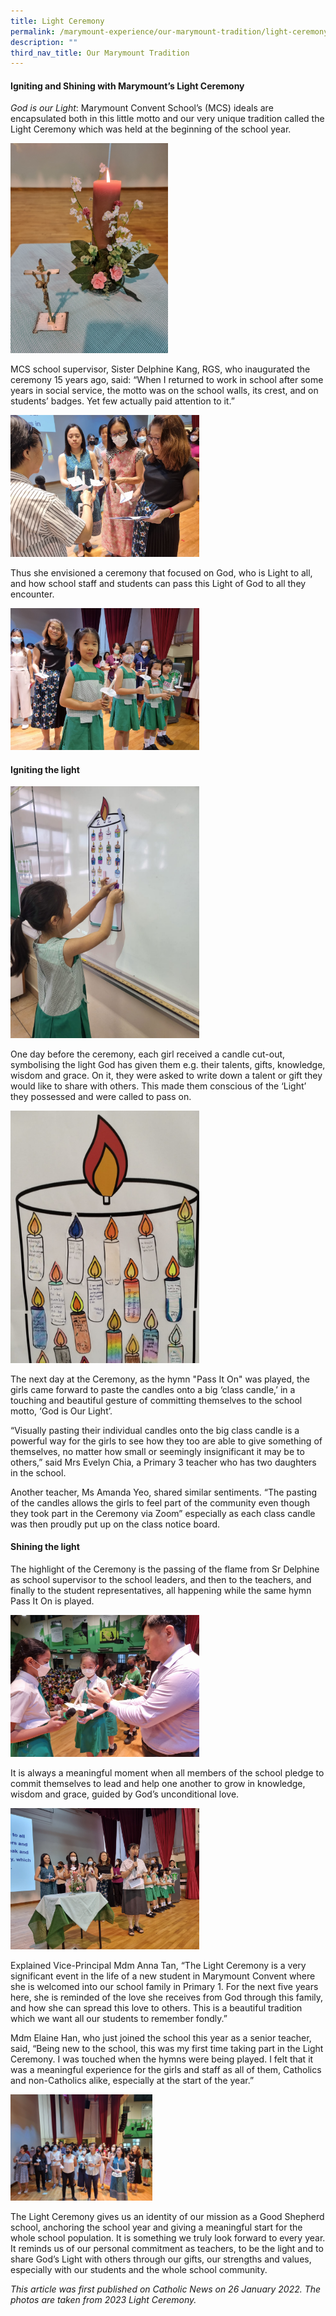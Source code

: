 ```yaml
---
title: Light Ceremony
permalink: /marymount-experience/our-marymount-tradition/light-ceremony/
description: ""
third_nav_title: Our Marymount Tradition
---
```

<h4><strong>Igniting and Shining with Marymount&rsquo;s Light Ceremony</strong></h4>
<p><em>God is our Light</em>: Marymount Convent School&rsquo;s (MCS) ideals are encapsulated both in this little motto and our very unique tradition called the Light Ceremony which was held at the beginning of the school year.</p>
<img style="width: 50%;" src="/images/Light2.jpg" />
<p>MCS school supervisor, Sister Delphine Kang, RGS, who inaugurated the ceremony 15 years ago, said: &ldquo;When I returned to work in school after some years in social service, the motto was on the school walls, its crest, and on students&rsquo; badges. Yet few actually paid attention to it.&rdquo;</p>
<img style="width: 60%;" src="/images/Light5.jpg" />
<p>Thus she envisioned a ceremony that focused on God, who is Light to all, and how school staff and students can pass this Light of God to all they encounter. </p>
<img style="width: 60%;" src="/images/Light1.jpg" />
<h4><strong>Igniting the light</strong></h4>
<img style="width: 60%;" src="/images/Light7.jpg" />
<p>One day before the ceremony, each girl received a candle cut-out, symbolising the light God has given them e.g. their talents, gifts, knowledge, wisdom and grace. On it, they were asked to write down a talent or gift they would like to share with others. This made them conscious of the &lsquo;Light&rsquo; they possessed and were called to pass on.</p>
<img style="width: 60%;" src="/images/Light11.jpg" />
<p>The next day at the Ceremony, as the hymn "Pass It On" was played, the girls came forward to paste the candles onto a big &lsquo;class candle,&rsquo; in a touching and beautiful gesture of committing themselves to the school motto, &lsquo;God is Our Light&rsquo;.</p>
<p>&ldquo;Visually pasting their individual candles onto the big class candle is a powerful way for the girls to see how they too are able to give something of themselves, no matter how small or seemingly insignificant it may be to others,&rdquo; said Mrs Evelyn Chia, a Primary 3 teacher who has two daughters in the school.</p>
<p>Another teacher, Ms Amanda Yeo, shared similar sentiments. &ldquo;The pasting of the candles allows the girls to feel part of the community even though they took part in the Ceremony via Zoom&rdquo; especially as each class candle was then proudly put up on the class notice board.</p>
<h4><strong>Shining the light</strong></h4>
<p>The highlight of the Ceremony is the passing of the flame from Sr Delphine as school supervisor to the school leaders, and then to the teachers, and finally to the student representatives, all happening while the same hymn Pass It On is played. </p>
<img style="width: 60%;" src="/images/Light8.jpg" />
<p>It is always a meaningful moment when all members of the school pledge to commit themselves to lead and help one another to grow in knowledge, wisdom and grace, guided by God&rsquo;s unconditional love.</p>
<img style="width: 60%;" src="/images/Light3.jpg" />
<p>Explained Vice-Principal Mdm Anna Tan, &ldquo;The Light Ceremony is a very significant event in the life of a new student in Marymount Convent where she is welcomed into our school family in Primary 1. For the next five years here, she is reminded of the love she receives from God through this family, and how she can spread this love to others. This is a beautiful tradition which we want all our students to remember fondly.&rdquo;</p>
<p>Mdm Elaine Han, who just joined the school this year as a senior teacher, said, &ldquo;Being new to the school, this was my first time taking part in the Light Ceremony. I was touched when the hymns were being played. I felt that it was a meaningful experience for the girls and staff as all of them, Catholics and non-Catholics alike, especially at the start of the year.&rdquo;</p>
<img style="width: 45%;" src="/images/Light4.jpg" />
<p>The Light Ceremony gives us an identity of our mission as a Good Shepherd school, anchoring the school year and giving a meaningful start for the whole school population. It is something we truly look forward to every year. It reminds us of our personal commitment as teachers, to be the light and to share God&rsquo;s Light with others through our gifts, our strengths and values, especially with our students and the whole school community.</p>
<p><em>This article was first published on Catholic News on 26 January 2022. The photos are taken from 2023 Light Ceremony.</em></p>